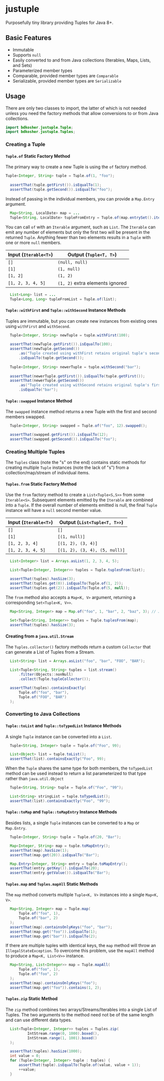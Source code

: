 # justuple
Purposefully tiny library providing Tuples for Java 8+.

## Basic Features

* Immutable
* Supports `null`
* Easily converted to and from Java collections (Iterables, Maps, Lists, and Sets)
* Parameterized member types
* Comparable, provided member types are `Comparable`
* Serializable, provided member types are `Serializable`

## Usage

There are only two classes to import, the latter of which is not needed unless you need the factory methods that 
allow conversions to or from Java collections.

```java
import bdkosher.justuple.Tuple;
import bdkosher.justuple.Tuples;
```

### Creating a Tuple

#### `Tuple.of` Static Factory Method

The primary way to create a new Tuple is using the `of` factory method.

```java
Tuple<Integer, String> tuple = Tuple.of(1, "foo");
  
  assertThat(tuple.getFirst()).isEqualTo(1);
  assertThat(tuple.getSecond()).isEqualTo("foo");
```

Instead of passing in the individual members, you can provide a `Map.Entry` argument.

```java
  Map<String, LocalDate> map = ...
  Tuple<String, LocalDate> tupleFromEntry = Tuple.of(map.entrySet().iterator.first());
```

You can call `of` with an `Iterable` argument, such as `List`. The `Iterable` can emit any number of elements but only
the first two will be present in the returned `Tuple`. 
Anything fewer than two elements results in a `Tuple` with one or more `null` members.

| Input (`Iterable<T>`) | Output (`Tuple<T, T>`) |
| --------------------- | ---------------------- |
| `[]`                  | `(null, null)`         |
| `[1]`                 | `(1, null)`            |
| `[1, 2]`              | `(1, 2)`               |
| `[1, 2, 3, 4, 5]`     | `(1, 2)` extra elements ignored |

```java
  List<Long> list = ... 
  Tuple<Long, Long> tupleFromList = Tuple.of(list);
```

#### `Tuple::withFirst` and `Tuple::withSecond` Instance Methods

Tuples are immutable, but you can create new instances from existing ones using `withFirst` and `withSecond`.

```java
  Tuple<Integer, String> newTuple = tuple.withFirst(100);
  
  assertThat(newTuple.getFirst()).isEqualTo(100);
  assertThat(newTuple.getSecond())
      .as("Tuple created using withFirst retains original tuple's second member")
      .isEqualTo(tuple.getSecond());
  
  Tuple<Integer, String> newerTuple = tuple.withSecond("bar"); 
  
  assertThat(newerTuple.getFirst()).isEqualTo(tuple.getFirst());
  assertThat(newerTuple.getSecond())
      .as("Tuple created using withSecond retains original tuple's first member"
      .isEqualTo("bar");
```

#### `Tuple::swapped` Instance Method

The `swapped` instance method returns a new Tuple with the first and second members swapped.

```java
  Tuple<Integer, String> swapped = Tuple.of("foo", 12).swapped();

  assertThat(swapped.getFirst()).isEqualTo(12);
  assertThat(swapped.getSecond()).isEqualTo("foo");
```

### Creating Multiple Tuples

The `Tuples` class (note the "s" on the end) contains static methods for creating multiple `Tuple` instances 
(note the lack of "s") from a collection/map/stream of individual items.

#### `Tuples.from` Static Factory Method

Use the `from` factory method to create a `List<Tuple<S,S>>` from some `Iterable<S>`. Subsequent elements emitted by
the `Iterable` are combined into a `Tuple`. If the overall number of elements emitted is null, the final `Tuple`
instance will have a `null` second member value.

| Input (`Iterable<T>`) | Output (`List<Tuple<T, T>>`)  |
| ----------------------| ----------------------------- |
| `[]`                  | `[]`                          | 
| `[1]`                 | `[(1, null)]`                 |
| `[1, 2, 3, 4]`        | `[(1, 2), (3, 4)]`            |
| `[1, 2, 3, 4, 5]`     | `[(1, 2), (3, 4), (5, null)]` |

```java
  List<Integer> list = Arrays.asList(1, 2, 3, 4, 5);

  List<Tuple<Integer, Integer>> tuples = Tuple.tuplesFrom(list);

  assertThat(tuples).hasSize(3);
  assertThat(tuples.get(0)).isEqualTo(Tuple.of(1, 2));
  assertThat(tuples.get(2)).isEqualTo(Tuple.of(5, null));
```

The `from` method also accepts a `Map<K, V>` argument, returning a corresponding `Set<Tuple<K, V>>`.

```java
  Map<String, Integer> map = Map.of("foo", 1, "bar", 2, "baz", 3); // Java 9+
   
  Set<Tuple<String, Integer>> tuples = Tuple.tuplesFrom(map);
  assertThat(tuples).hasSize(3);
```

#### Creating from a `java.util.Stream`

The `Tuples.collector()` factory methods return a custom `Collector` that can generate a List of Tuples from a
Stream.

```java
  List<String> list = Arrays.asList("foo", "bar", "FOO", "BAR");

  List<Tuple<String, String> tuples = list.stream()
      .filter(Objects::nonNull)
      .collect(Tuple.tupleCollector());

  assertThat(tuples).containsExactly(
      Tuple.of("foo", "bar"),
      Tuple.of("FOO", "BAR")
  );
```

### Converting to Java Collections

#### `Tuple::toList` and `Tuple::toTypedList` Instance Methods

A single `Tuple` instance can be converted into a `List`.

```java
  Tuple<String, Integer> tuple = Tuple.of("Foo", 99);

  List<Object> list = tuple.toList();
  assertThat(list).containsExactly("Foo", 99);
```

When the `Tuple` shares the same type for both members, the `toTypedList` method can be used instead to return a list
parameterized to that type rather than `java.util.Object`

```java
  Tuple<String, String> tuple = Tuple.of("Foo", "99");

  List<String> stringList = tuple.toTypedList();
  assertThat(list).containsExactly("Foo", "99");
```

#### `Tuple::toMap` and `Tuple::toMapEntry` Instance Methods

Besides lists, a single `Tuple` instances can be converted to a `Map` or `Map.Entry`.

```java
  Tuple<Integer, String> tuple = Tuple.of(20, "Bar");

  Map<Integer, String> map = tuple.toMapEntry();
  assertThat(map).hasSize(1);
  assertThat(map.get(20)).isEqualTo("Bar");

  Map.Entry<Integer, String> entry = tuple.toMapEntry();
  assertThat(entry.getKey()).isEqualTo(20);
  assertThat(entry.getValue()).isEqualTo("Bar");
```

#### `Tuples.map` and `Tuples.mapAll` Static Methods

The `map` method converts multiple `Tuple<K, V>` instances into a single `Map<K, V>`.

```java
  Map<String, Integer> map = Tuple.map(
      Tuple.of("foo", 1),
      Tuple.of("bar", 2)
  );
  assertThat(map).containsOnlyKeys("foo", "bar");
  assertThat(map.get("foo")).isEqualTo(1);
  assertThat(map.get("bar")).isEqualTo(2);
``` 

If there are multiple tuples with identical keys, the `map` method will throw an `IllegalStateException`. 
To overcome this problem, use the `mapAll` method to produce a `Map<K, List<V>>` instance.

```java
  Map<String, List<Integer>> map = Tuple.mapAll(
      Tuple.of("foo", 1),
      Tuple.of("foo", 2)
  );
  assertThat(map).containsOnlyKeys("foo");
  assertThat(map.get("foo")).contains(1, 2);
``` 

#### `Tuples.zip` Static Method

The `zip` method combines two arrays/Streams/Iterables into a single List of Tuples. The two arguments to the method
need not be of the same length and can use different data types.

```java
  List<Tuple<Integer, Integer>> tuples = Tuples.zip(
          IntStream.range(0, 1000).boxed(),
          IntStream.range(1, 1001).boxed()
  );

  assertThat(tuples).hasSize(1000);
  int value = 0;
  for (Tuple<Integer, Integer> tuple : tuples) {
      assertThat(tuple).isEqualTo(Tuple.of(value, value + 1));
      ++value;
  }
```
